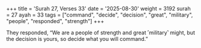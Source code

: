 +++
title = 'Surah 27, Verses 33'
date = '2025-08-30'
weight = 3192
surah = 27
ayah = 33
tags = ["command", "decide", "decision", "great", "military", "people", "responded", "strength"]
+++

They responded, “We are a people of strength and great ˹military˺ might, but the decision is yours, so decide what you will command.”